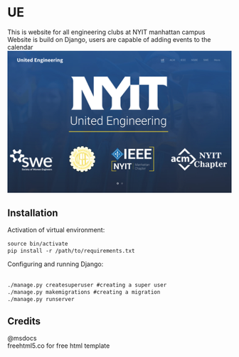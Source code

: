 # UE
This is website for all engineering clubs at NYIT manhattan campus <br/>
Website is build on Django, users are capable of adding events to the calendar <br/>
![alt tag](https://raw.githubusercontent.com/Denisolt/UE/master/mainpage.png)

Installation
-----------------------------------------
Activation of virtual environment:
```
source bin/activate
pip install -r /path/to/requirements.txt
```
Configuring and running Django:
```

./manage.py createsuperuser #creating a super user
./manage.py makemigrations #creating a migration
./manage.py runserver

```
Credits
-----------------------------------------
@msdocs <br/>
freehtml5.co for free html template
